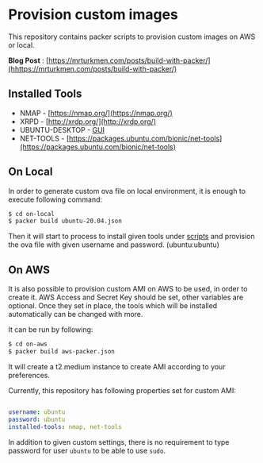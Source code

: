# Provision custom images 

This repository contains packer scripts to provision custom images on AWS or local. 

__Blog Post__ : [https://mrturkmen.com/posts/build-with-packer/](hhttps://mrturkmen.com/posts/build-with-packer/)

## Installed Tools

- NMAP - [https://nmap.org/](https://nmap.org/)
- XRPD - [http://xrdp.org/](http://xrdp.org/)
- UBUNTU-DESKTOP - [GUI](https://phoenixnap.com/kb/how-to-install-a-gui-on-ubuntu)
- NET-TOOLS  - [https://packages.ubuntu.com/bionic/net-tools](https://packages.ubuntu.com/bionic/net-tools)


## On Local 

In order to generate custom ova file on local environment, it is enough to execute following command: 

```bash 
$ cd on-local
$ packer build ubuntu-20.04.json
```

Then it will start to process to install given tools under [scripts](./on-local/scripts/install_tools.sh) and provision the ova file with given username and password. (ubuntu:ubuntu)

## On AWS

It is also possible to provision custom AMI on AWS to be used, in order to create it. AWS Access and Secret Key should be set, other variables are optional. Once they set in place, 
the tools which will be installed automatically can be changed with more. 

It can be run by following:

```bash 
$ cd on-aws
$ packer build aws-packer.json
```
It will create a t2.medium instance to create AMI according to your preferences. 

Currently, this repository has following properties set for custom AMI: 

```yaml 

username: ubuntu
password: ubuntu
installed-tools: nmap, net-tools

```

In addition to given custom settings, there is no requirement to type password for user `ubuntu` to be able to use `sudo`. 

